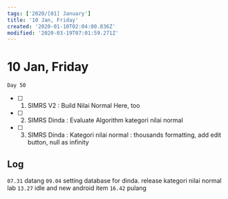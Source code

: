 ```yaml
---
tags: ['2020/[01] January']
title: '10 Jan, Friday'
created: '2020-01-10T02:04:00.836Z'
modified: '2020-03-19T07:01:59.271Z'
---
```


# 10 Jan, Friday

`Day 50`

- [ ] 1. SIMRS V2 : Build Nilai Normal Here, too
- [ ] 2. SIMRS Dinda : Evaluate Algorithm kategori nilai normal
- [ ] 3. SIMRS Dinda : Kategori nilai normal : thousands formatting, add edit button, null as infinity

## Log
`07.31` datang
`09.04` setting database for dinda. release kategori nilai normal lab
`13.27` idle and new android item
`16.42` pulang

